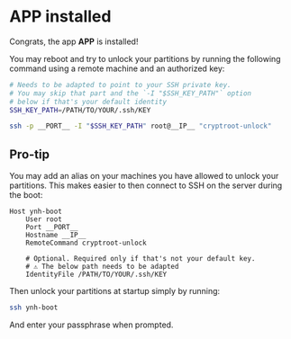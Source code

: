 # __APP__ installed

Congrats, the app __APP__ is installed!

You may reboot and try to unlock your partitions by running the following command
using a remote machine and an authorized key:

```bash
# Needs to be adapted to point to your SSH private key.
# You may skip that part and the `-I "$SSH_KEY_PATH"` option
# below if that's your default identity
SSH_KEY_PATH=/PATH/TO/YOUR/.ssh/KEY

ssh -p __PORT__ -I "$SSH_KEY_PATH" root@__IP__ "cryptroot-unlock"
```

## Pro-tip

You may add an alias on your machines you have allowed to unlock your partitions.
This makes easier to then connect to SSH on the server during the boot:

```
Host ynh-boot
    User root
    Port __PORT__
    Hostname __IP__
    RemoteCommand cryptroot-unlock

    # Optional. Required only if that's not your default key.
    # ⚠️ The below path needs to be adapted
    IdentityFile /PATH/TO/YOUR/.ssh/KEY
```

Then unlock your partitions at startup simply by running:

```bash
ssh ynh-boot
```

And enter your passphrase when prompted.

